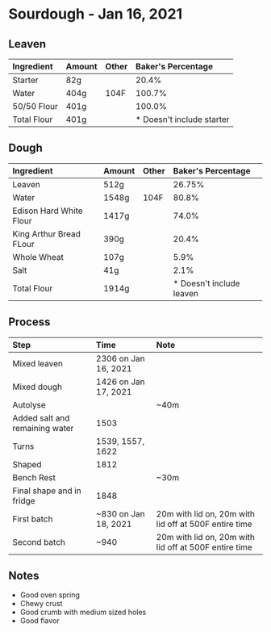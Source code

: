 # Sourdough - Jan 16, 2021

## Leaven 

| Ingredient  | Amount | Other | Baker's Percentage |
|:-------------|:--------|:-------|:--------------------|
| Starter     | 82g    |       | 20.4%               |
| Water       | 404g   | 104F  | 100.7%              |
| 50/50 Flour | 401g   |       | 100.0%              |
| Total Flour | 401g   |       | * Doesn't include starter |


## Dough

| Ingredient              | Amount | Other | Baker's Percentage       |
|:-------------------------|:--------|:-------|:--------------------------|
| Leaven                  | 512g   |       | 26.75%                   |
| Water                   | 1548g  | 104F  | 80.8%                    |
| Edison Hard White Flour | 1417g  |       | 74.0%                    |
| King Arthur Bread FLour | 390g   |       | 20.4%                    |
| Whole Wheat             | 107g   |       | 5.9%                     |
| Salt                    | 41g    |       | 2.1%                     |
| Total Flour             | 1914g  |       | * Doesn't include leaven |

## Process

| Step                           | Time                 | Note                                                  |
|:--------------------------------|:----------------------|:-------------------------------------------------------|
| Mixed leaven                   | 2306 on Jan 16, 2021 |                                                       |
| Mixed dough                    | 1426 on Jan 17, 2021 |                                                       |
| Autolyse                       |                      | ~40m                                                  |
| Added salt and remaining water | 1503                 |                                                       |
| Turns                          | 1539, 1557, 1622     |                                                       |
| Shaped                         | 1812                 |                                                       |
| Bench Rest                     |                      | ~30m                                                  |
| Final shape and in fridge      | 1848                 |                                                       |
| First batch                    | ~830 on Jan 18, 2021 | 20m with lid on, 20m with lid off at 500F entire time |
| Second batch                   | ~940  | 20m with lid on, 20m with lid off at 500F entire time |

## Notes

- Good oven spring
- Chewy crust
- Good crumb with medium sized holes
- Good flavor
